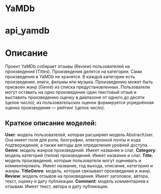 # YaMDb
# api_yamdb
# Описание

Проект YaMDb собирает отзывы (Review) пользователей на произведения (Titles). Произведения делятся на категории. Сами произведения в YaMDb не хранятся. В каждой категории есть произведения: книги, фильмы или музыка. Произведению может быть присвоен жанр (Genre) из списка предустановленных. Пользователи могут оставить на одно произведение один текстовый отзыв и выставить произведению оценку в диапазоне от одного до десяти (целое число); из пользовательских оценок формируется усреднённая оценка произведения — рейтинг (целое число).

## Краткое описание моделей:

**User**: модель пользователей, которая расширяет модель AbstractUser. Она имеет поля для роли, биографии, электронной почты и кода подтверждения, а также методы для определения уровней доступа.
**Genre**: модель жанров произведений. Имеет название и слаг.
**Category**: модель категорий (типов) произведений. Имеет название и слаг.
**Title**: модель произведений, которые пользователи могут оценивать и комментировать. Имеет название, год выхода, описание, категорию и жанры.
**TitleGenre**: модель, которая связывает произведение и жанр.
**Review**: модель отзывов на произведения. Имеет заголовок, автора, текст, оценку и дату публикации.
**Comment**: модель комментариев к отзывам. Имеет текст, автора и дату публикации.
